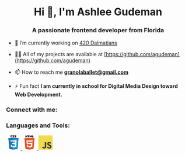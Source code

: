 <h1 align="center">Hi 👋, I'm Ashlee Gudeman</h1>
<h3 align="center">A passionate frontend developer from Florida</h3>

- 🔭 I’m currently working on [420 Dalmatians](https://github.com/agudeman/dalmatians)

- 👨‍💻 All of my projects are available at [https://github.com/agudeman](https://github.com/agudeman)

- 📫 How to reach me **granolaballet@gmail.com**

- ⚡ Fun fact **I am currently in school for Digital Media Design toward Web Development.**

<h3 align="left">Connect with me:</h3>
<p align="left">
</p>

<h3 align="left">Languages and Tools:</h3>
<p align="left"> <a href="https://www.w3schools.com/css/" target="_blank" rel="noreferrer"> <img src="https://raw.githubusercontent.com/devicons/devicon/master/icons/css3/css3-original-wordmark.svg" alt="css3" width="40" height="40"/> </a> <a href="https://www.w3.org/html/" target="_blank" rel="noreferrer"> <img src="https://raw.githubusercontent.com/devicons/devicon/master/icons/html5/html5-original-wordmark.svg" alt="html5" width="40" height="40"/> </a> <a href="https://developer.mozilla.org/en-US/docs/Web/JavaScript" target="_blank" rel="noreferrer"> <img src="https://raw.githubusercontent.com/devicons/devicon/master/icons/javascript/javascript-original.svg" alt="javascript" width="40" height="40"/> </a> </p>